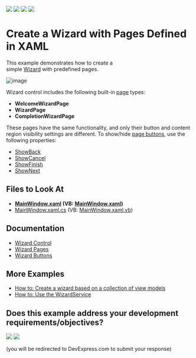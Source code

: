 <!-- default badges list -->
![](https://img.shields.io/endpoint?url=https://codecentral.devexpress.com/api/v1/VersionRange/128657964/24.2.1%2B)
[![](https://img.shields.io/badge/Open_in_DevExpress_Support_Center-FF7200?style=flat-square&logo=DevExpress&logoColor=white)](https://supportcenter.devexpress.com/ticket/details/T415416)
[![](https://img.shields.io/badge/📖_How_to_use_DevExpress_Examples-e9f6fc?style=flat-square)](https://docs.devexpress.com/GeneralInformation/403183)
[![](https://img.shields.io/badge/💬_Leave_Feedback-feecdd?style=flat-square)](#does-this-example-address-your-development-requirementsobjectives)
<!-- default badges end -->

# Create a Wizard with Pages Defined in XAML

This example demonstrates how to create a simple [Wizard](https://docs.devexpress.com/WPF/115979/controls-and-libraries/navigation-controls/wizard-control) with predefined pages. 

![image](https://user-images.githubusercontent.com/12169834/183713886-d68f2837-5020-41d6-9498-5b0d6a90cd1f.png)

Wizard control includes the following built-in [page](https://docs.devexpress.com/WPF/115997/controls-and-libraries/navigation-controls/wizard-control/pages) types: 

* **WelcomeWizardPage** 
* **WizardPage** 
* **CompletionWizardPage**  

These pages have the same functionality, and only their button and content region visibility settings are different. To show/hide [page buttons](https://docs.devexpress.com/WPF/115998/controls-and-libraries/navigation-controls/wizard-control/buttons), use the following properties:  

- [ShowBack](https://docs.devexpress.com/WPF/DevExpress.Xpf.Controls.WizardPage.ShowBack)
- [ShowCancel](https://docs.devexpress.com/WPF/DevExpress.Xpf.Controls.WizardPage.ShowCancel)
- [ShowFinish](https://docs.devexpress.com/WPF/DevExpress.Xpf.Controls.WizardPage.ShowFinish)
- [ShowNext](https://docs.devexpress.com/WPF/DevExpress.Xpf.Controls.WizardPage.ShowNext)
  
<!-- default file list -->
## Files to Look At

* **[MainWindow.xaml](./CS/WizardControlExample/MainWindow.xaml) (VB: [MainWindow.xaml](./VB/WizardControlExample/MainWindow.xaml))**
* [MainWindow.xaml.cs](./CS/WizardControlExample/MainWindow.xaml.cs) (VB: [MainWindow.xaml.vb](./VB/WizardControlExample/MainWindow.xaml.vb))
<!-- default file list end -->

## Documentation

* [Wizard Control](https://docs.devexpress.com/WPF/115979/controls-and-libraries/navigation-controls/wizard-control)
* [Wizard Pages](https://docs.devexpress.com/WPF/115997/controls-and-libraries/navigation-controls/wizard-control/pages)
* [Wizard Buttons](https://docs.devexpress.com/WPF/115998/controls-and-libraries/navigation-controls/wizard-control/buttons)

## More Examples
* [How to: Create a wizard based on a collection of view models](https://github.com/DevExpress-Examples/how-to-create-a-wizard-based-on-a-collection-of-view-models-t415475)  
* [How to: Use the WizardService](https://github.com/DevExpress-Examples/how-to-use-the-wizardservice-t387258)
<!-- feedback -->
## Does this example address your development requirements/objectives?

[<img src="https://www.devexpress.com/support/examples/i/yes-button.svg"/>](https://www.devexpress.com/support/examples/survey.xml?utm_source=github&utm_campaign=wpf-create-a-wizard-with-pages-defined-in-xaml&~~~was_helpful=yes) [<img src="https://www.devexpress.com/support/examples/i/no-button.svg"/>](https://www.devexpress.com/support/examples/survey.xml?utm_source=github&utm_campaign=wpf-create-a-wizard-with-pages-defined-in-xaml&~~~was_helpful=no)

(you will be redirected to DevExpress.com to submit your response)
<!-- feedback end -->
